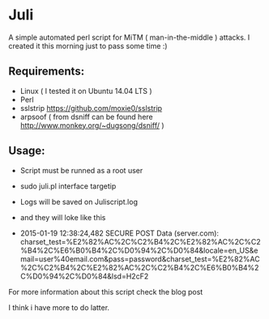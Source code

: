 # Juli
 A simple automated perl script for MiTM ( man-in-the-middle ) attacks.
 I created it this morning just to pass some time :)

## Requirements:
* Linux ( I tested it on Ubuntu 14.04 LTS )
* Perl
* sslstrip https://github.com/moxie0/sslstrip
* arpsoof ( from dsniff can be found here http://www.monkey.org/~dugsong/dsniff/ )

## Usage:
* Script must be runned as a root user
* sudo juli.pl interface targetip

* Logs will be saved on Juliscript.log
* and they will loke like this
* 2015-01-19 12:38:24,482 SECURE POST Data (server.com):
charset_test=%E2%82%AC%2C%C2%B4%2C%E2%82%AC%2C%C2%B4%2C%E6%B0%B4%2C%D0%94%2C%D0%84&locale=en_US&email=user%40email.com&pass=password&charset_test=%E2%82%AC%2C%C2%B4%2C%E2%82%AC%2C%C2%B4%2C%E6%B0%B4%2C%D0%94%2C%D0%84&lsd=H2cF2

 For more information about this script check the blog post

 I think i have more to do latter.
